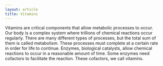 ```yaml
---
layout: article
title: Vitamins
---
```


Vitamins are critical components that allow metabolic processes to occur. Our body is a complex system where trillions of chemical reactions occur regularly. There are many different types of processes, but the total sum of them is called metabolism. These processes must complete at a certain rate in order for life to continue. Enzymes, biological catalysts, allow chemical reactions to occur in a reasonable amount of time. Some enzymes need cofactors to facilitate the reaction. These cofactors, we call vitamins.